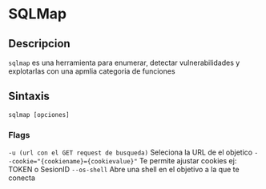 # SQLMap

## Descripcion
`sqlmap` es una herramienta para enumerar, detectar vulnerabilidades y explotarlas con una apmlia categoria de funciones

## Sintaxis
`sqlmap [opciones]`

### Flags
`-u (url con el GET request de busqueda)` Seleciona la URL de el objetico
`--cookie="{cookiename}={cookievalue}"` Te permite ajustar cookies ej: TOKEN o SesionID
`--os-shell` Abre una shell en el objetivo a la que te conecta